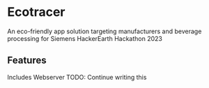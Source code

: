 # Ecotracer

An eco-friendly app solution targeting manufacturers and beverage processing for Siemens HackerEarth Hackathon 2023

## Features

Includes Webserver
TODO: Continue writing this
